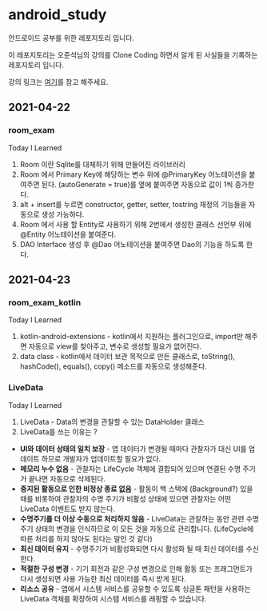 # android_study

 안드로이드 공부를 위한 레포지토리 입니다.
 
 이 레포지토리는 오준석님의 강의를 Clone Coding 하면서 알게 된 사실들을 기록하는 레포지토리 입니다.
 
 강의 링크는 [여기](https://www.youtube.com/watch?v=pG6OkJ3rSjg)를 참고 해주세요.
 
 ## 2021-04-22
 ### room_exam

Today I Learned

1. Room 이란 Sqlite를 대체하기 위해 만들어진 라이브러리
2. Room 에서 Primary Key에 해당하는 변수 위에 @PrimaryKey 어노테이션을 붙여주면 된다. (autoGenerate = true)를 옆에 붙여주면 자동으로 값이 1씩 증가한다.
3. alt + insert를 누르면 constructor, getter, setter, tostring 재정의 기능들을 자동으로 생성 가능하다.
4. Room 에서 사용 할 Entity로 사용하기 위해 2번에서 생성한 클래스 선언부 위에 @Entity 어노테이션을 붙여준다.
5. DAO Interface 생성 후 @Dao 어노테이션을 붙여주면 Dao의 기능을 하도록 한다.
 
## 2021-04-23
### room_exam_kotlin

Today I Learned

1. kotlin-android-extensions - kotlin에서 지원하는 플러그인으로, import만 해주면 자동으로 view를 찾아주고, 변수로 생성할 필요가 없어진다.
2. data class - kotlin에서 데이터 보관 목적으로 만든 클래스로, toString(), hashCode(), equals(), copy() 메소드를 자동으로 생성해준다.

### LiveData

Today I Learned

1. LiveData - Data의 변경을 관찰할 수 있는 DataHolder 클래스
2. LiveData를 쓰는 이유는 ? 

+ **UI와 데이터 상태의 일치 보장** - 앱 데이터가 변경될 때마다 관찰자가 대신 UI를 업데이트 하므로 개발자가 업데이트할 필요가 없다.
+ **메모리 누수 없음** - 관찰자는 LifeCycle 객체에 결합되어 있으며 연결된 수명 주기가 끝나면 자동으로 삭제된다.
+ **중지된 활동으로 인한 비정상 종료 없음** - 활동이 백 스택에 (Background?) 있을 때를 비롯하여 관찰자의 수명 주기가 비활성 상태에 있으면 관찰자는 어떤 LiveData 이벤트도 받지 않는다.
+ **수명주기를 더 이상 수동으로 처리하지 않음** - LiveData는 관찰하는 동안 관련 수명주기 상태의 변경을 인식하므로 이 모든 것을 자동으로 관리합니다. (LifeCycle에 따른 처리를 하지 않아도 된다는 말인 것 같다)
+ **최신 데이터 유지** - 수명주기가 비활성화되면 다시 활성화 될 때 최신 데이터를 수신한다.
+ **적절한 구성 변경** - 기기 회전과 같은 구성 변경으로 인해 활동 또는 프래그먼트가 다시 생성되면 사용 가능한 최신 데이터를 즉시 받게 된다.
+ **리소스 공유** - 앱에서 시스템 서비스를 공유할 수 있도록 싱글톤 패턴을 사용하는 LiveData 객체를 확장하여 시스템 서비스를 래핑할 수 있습니다.

